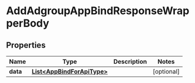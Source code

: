

# AddAdgroupAppBindResponseWrapperBody


## Properties

Name | Type | Description | Notes
------------ | ------------- | ------------- | -------------
**data** | [**List&lt;AppBindForApiType&gt;**](AppBindForApiType.md) |  |  [optional]



